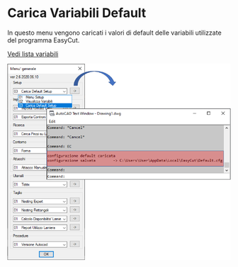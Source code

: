 # Carica Variabili Default

In questo menu vengono caricati i valori di default delle variabili utilizzate del programma EasyCut.

[Vedi lista variabili](./visualizza-variabili/lista-variabili)

![Carica Variabili Default](/public/setup/carica-variabili-default.png)
